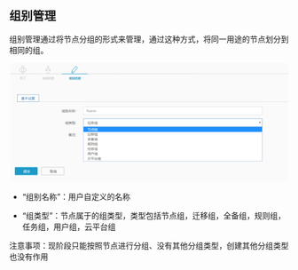 ## 组别管理

组别管理通过将节点分组的形式来管理，通过这种方式，将同一用途的节点划分到相同的组。

![](/assets/V6.116601.png)

* “组别名称”：用户自定义的名称

* “组类型”：节点属于的组类型，类型包括节点组，迁移组，全备组，规则组，任务组，用户组，云平台组

注意事项：现阶段只能按照节点进行分组、没有其他分组类型，创建其他分组类型也没有作用



